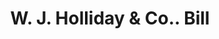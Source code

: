 ---
doi: 10.7916/D8W10J3D
date_other: '1931'
date_other_textual: '1931'
form: printed ephemera
genre:
- Invoices
name:
- W. J. Holliday & Co.
object_in_context_url: https://biggert.cul.columbia.edu/items/view/ave_biggert_01841
subject_hierarchical_geographic:
- Indianapolis, Indiana, United States
subject_name:
- W. J. Holliday & Co.
title: W. J. Holliday & Co.. Bill
sort_title: W. J. Holliday & Co.. Bill
call_number: ave_biggert_01841
coordinates:
- 39.791,-86.148
pid: ave_biggert_01841
identifiers: ave_biggert_01841
thumbnail: https://derivativo-1.library.columbia.edu/iiif/2/ldpd:490587/full/!256,256/0/native.jpg
permalink: /biggert/ave_biggert_01841/
layout: iiif-image-page
---